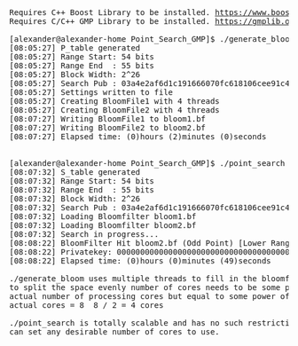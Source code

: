 <pre>
Requires C++ Boost Library to be installed. <a href="https://www.boost.org">https://www.boost.org</a>
Requires C/C++ GMP Library to be installed. <a href="https://gmplib.org">https://gmplib.org</a>
  
[alexander@alexander-home Point_Search_GMP]$ ./generate_bloom
[08:05:27] P_table generated
[08:05:27] Range Start: 54 bits
[08:05:27] Range End  : 55 bits
[08:05:27] Block Width: 2^26
[08:05:27] Search Pub : 03a4e2af6d1c191666070fc618106cee91c44936f0082c832692c2043fd8b67d8c
[08:05:27] Settings written to file
[08:05:27] Creating BloomFile1 with 4 threads
[08:05:27] Creating BloomFile2 with 4 threads
[08:07:27] Writing BloomFile1 to bloom1.bf
[08:07:27] Writing BloomFile2 to bloom2.bf
[08:07:27] Elapsed time: (0)hours (2)minutes (0)seconds


[alexander@alexander-home Point_Search_GMP]$ ./point_search
[08:07:32] S_table generated
[08:07:32] Range Start: 54 bits
[08:07:32] Range End  : 55 bits
[08:07:32] Block Width: 2^26
[08:07:32] Search Pub : 03a4e2af6d1c191666070fc618106cee91c44936f0082c832692c2043fd8b67d8c
[08:07:32] Loading Bloomfilter bloom1.bf
[08:07:32] Loading Bloomfilter bloom2.bf
[08:07:32] Search in progress...
[08:08:22] BloomFilter Hit bloom2.bf (Odd Point) [Lower Range Half]
[08:08:22] Privatekey: 00000000000000000000000000000000000000000000000000546c597195960f
[08:08:22] Elapsed time: (0)hours (0)minutes (49)seconds

./generate_bloom uses multiple threads to fill in the bloomfilter binary.
to split the space evenly number of cores needs to be some power of two value.
actual number of processing cores but equal to some power of two value(2,4,8,16,32,64,...) divided by 2
actual cores = 8  8 / 2 = 4 cores

./point_search is totally scalable and has no such restriction.
can set any desirable number of cores to use.

</pre>
